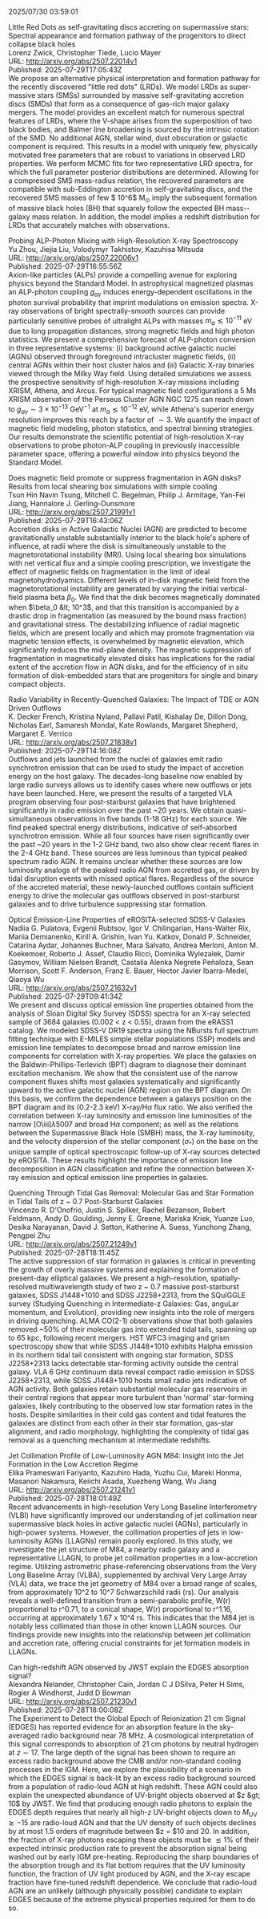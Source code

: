 2025/07/30 03:59:01  

Little Red Dots as self-gravitating discs accreting on supermassive
  stars: Spectral appearance and formation pathway of the progenitors to direct
  collapse black holes  
Lorenz Zwick, Christopher Tiede, Lucio Mayer  
URL: http://arxiv.org/abs/2507.22014v1  
Published: 2025-07-29T17:05:43Z  
  We propose an alternative physical interpretation and formation pathway for the recently discovered "little red dots" (LRDs). We model LRDs as super-massive stars (SMSs) surrounded by massive self-gravitating accretion discs (SMDs) that form as a consequence of gas-rich major galaxy mergers. The model provides an excellent match for numerous spectral features of LRDs, where the V-shape arises from the superposition of two black bodies, and Balmer line broadening is sourced by the intrinsic rotation of the SMD. No additional AGN, stellar wind, dust obscuration or galactic component is required. This results in a model with uniquely few, physically motivated free parameters that are robust to variations in observed LRD properties. We perform MCMC fits for two representative LRD spectra, for which the full parameter posterior distributions are determined. Allowing for a compressed SMS mass-radius relation, the recovered parameters are compatible with sub-Eddington accretion in self-gravitating discs, and the recovered SMS masses of few $ 10^6$ M$_{\odot}$ imply the subsequent formation of massive black holes (BH) that squarely follow the expected BH mass--galaxy mass relation. In addition, the model implies a redshift distribution for LRDs that accurately matches with observations.   

Probing ALP-Photon Mixing with High-Resolution X-ray Spectroscopy  
Yu Zhou, Jiejia Liu, Volodymyr Takhistov, Kazuhisa Mitsuda  
URL: http://arxiv.org/abs/2507.22006v1  
Published: 2025-07-29T16:55:56Z  
  Axion-like particles (ALPs) provide a compelling avenue for exploring physics beyond the Standard Model. In astrophysical magnetized plasmas an ALP-photon coupling $g_{a\gamma}$ induces energy-dependent oscillations in the photon survival probability that imprint modulations on emission spectra. X-ray observations of bright spectrally-smooth sources can provide particularly sensitive probes of ultralight ALPs with masses $m_a \lesssim 10^{-11}$ eV due to long propagation distances, strong magnetic fields and high photon statistics. We present a comprehensive forecast of ALP-photon conversion in three representative systems: (i) background active galactic nuclei (AGNs) observed through foreground intracluster magnetic fields, (ii) central AGNs within their host cluster halos and (iii) Galactic X-ray binaries viewed through the Milky Way field. Using detailed simulations we assess the prospective sensitivity of high-resolution X-ray missions including XRISM, Athena, and Arcus. For typical magnetic field configurations a 5 Ms XRISM observation of the Perseus Cluster AGN NGC 1275 can reach down to $g_{a\gamma} \sim 3 \times 10^{-13}$ GeV$^{-1}$ at $m_a \lesssim 10^{-12}$ eV, while Athena's superior energy resolution improves this reach by a factor of $\sim 3$. We quantify the impact of magnetic field modeling, photon statistics, and spectral binning strategies. Our results demonstrate the scientific potential of high-resolution X-ray observations to probe photon-ALP coupling in previously inaccessible parameter space, offering a powerful window into physics beyond the Standard Model.   

Does magnetic field promote or suppress fragmentation in AGN disks?
  Results from local shearing box simulations with simple cooling  
Tsun Hin Navin Tsung, Mitchell C. Begelman, Philip J. Armitage, Yan-Fei Jiang, Hannalore J. Gerling-Dunsmore  
URL: http://arxiv.org/abs/2507.21991v1  
Published: 2025-07-29T16:43:06Z  
  Accretion disks in Active Galactic Nuclei (AGN) are predicted to become gravitationally unstable substantially interior to the black hole's sphere of influence, at radii where the disk is simultaneously unstable to the magnetorotational instability (MRI). Using local shearing box simulations with net vertical flux and a simple cooling prescription, we investigate the effect of magnetic fields on fragmentation in the limit of ideal magnetohydrodyamics. Different levels of in-disk magnetic field from the magnetorotational instability are generated by varying the initial vertical-field plasma beta $\beta_0$. We find that the disk becomes magnetically dominated when $\beta_0 &lt; 10^3$, and that this transition is accompanied by a drastic drop in fragmentation (as measured by the bound mass fraction) and gravitational stress. The destabilizing influence of radial magnetic fields, which are present locally and which may promote fragmentation via magnetic tension effects, is overwhelmed by magnetic elevation, which significantly reduces the mid-plane density. The magnetic suppression of fragmentation in magnetically elevated disks has implications for the radial extent of the accretion flow in AGN disks, and for the efficiency of in situ formation of disk-embedded stars that are progenitors for single and binary compact objects.   

Radio Variability in Recently-Quenched Galaxies: The Impact of TDE or
  AGN Driven Outflows  
K. Decker French, Kristina Nyland, Pallavi Patil, Kishalay De, Dillon Dong, Nicholas Earl, Samaresh Mondal, Kate Rowlands, Margaret Shepherd, Margaret E. Verrico  
URL: http://arxiv.org/abs/2507.21838v1  
Published: 2025-07-29T14:16:08Z  
  Outflows and jets launched from the nuclei of galaxies emit radio synchrotron emission that can be used to study the impact of accretion energy on the host galaxy. The decades-long baseline now enabled by large radio surveys allows us to identify cases where new outflows or jets have been launched. Here, we present the results of a targeted VLA program observing four post-starburst galaxies that have brightened significantly in radio emission over the past ~20 years. We obtain quasi-simultaneous observations in five bands (1-18 GHz) for each source. We find peaked spectral energy distributions, indicative of self-absorbed synchrotron emission. While all four sources have risen significantly over the past ~20 years in the 1-2 GHz band, two also show clear recent flares in the 2-4 GHz band. These sources are less luminous than typical peaked spectrum radio AGN. It remains unclear whether these sources are low luminosity analogs of the peaked radio AGN from accreted gas, or driven by tidal disruption events with missed optical flares. Regardless of the source of the accreted material, these newly-launched outflows contain sufficient energy to drive the molecular gas outflows observed in post-starburst galaxies and to drive turbulence suppressing star formation.   

Optical Emission-Line Properties of eROSITA-selected SDSS-V Galaxies  
Nadiia G. Pulatova, Evgenii Rubtsov, Igor V. Chilingarian, Hans-Walter Rix, Mariia Demianenko, Kirill A. Grishin, Ivan Yu. Katkov, Donald P. Schneider, Catarina Aydar, Johannes Buchner, Mara Salvato, Andrea Merloni, Anton M. Koekemoer, Roberto J. Assef, Claudio Ricci, Dominika Wylezalek, Damir Gasymov, William Nielsen Brandt, Castalia Alenka Negrete Peñaloza, Sean Morrison, Scott F. Anderson, Franz E. Bauer, Hector Javier Ibarra-Medel, Qiaoya Wu  
URL: http://arxiv.org/abs/2507.21632v1  
Published: 2025-07-29T09:41:34Z  
  We present and discuss optical emission line properties obtained from the analysis of Sloan Digital Sky Survey (SDSS) spectra for an X-ray selected sample of 3684 galaxies (0.002 &lt; z &lt; 0.55), drawn from the eRASS1 catalog. We modeled SDSS-V DR19 spectra using the NBursts full spectrum fitting technique with E-MILES simple stellar populations (SSP) models and emission line templates to decompose broad and narrow emission line components for correlation with X-ray properties. We place the galaxies on the Baldwin-Phillips-Terlevich (BPT) diagram to diagnose their dominant excitation mechanism. We show that the consistent use of the narrow component fluxes shifts most galaxies systematically and significantly upward to the active galactic nuclei (AGN) region on the BPT diagram. On this basis, we confirm the dependence between a galaxys position on the BPT diagram and its (0.2-2.3 keV) X-ray/H$\alpha$ flux ratio. We also verified the correlation between X-ray luminosity and emission line luminosities of the narrow [O\iii]$\lambda 5007$ and broad H$\alpha$ component; as well as the relations between the Supermassive Black Hole (SMBH) mass, the X-ray luminosity, and the velocity dispersion of the stellar component ($\sigma_{*}$) on the base on the unique sample of optical spectroscopic follow-up of X-ray sources detected by eROSITA. These results highlight the importance of emission line decomposition in AGN classification and refine the connection between X-ray emission and optical emission line properties in galaxies.   

Quenching Through Tidal Gas Removal: Molecular Gas and Star Formation in
  Tidal Tails of z ~ 0.7 Post-Starburst Galaxies  
Vincenzo R. D'Onofrio, Justin S. Spilker, Rachel Bezanson, Robert Feldmann, Andy D. Goulding, Jenny E. Greene, Mariska Kriek, Yuanze Luo, Desika Narayanan, David J. Setton, Katherine A. Suess, Yunchong Zhang, Pengpei Zhu  
URL: http://arxiv.org/abs/2507.21249v1  
Published: 2025-07-28T18:11:45Z  
  The active suppression of star formation in galaxies is critical in preventing the growth of overly massive systems and explaining the formation of present-day elliptical galaxies. We present a high-resolution, spatially-resolved multiwavelength study of two z ~ 0.7 massive post-starburst galaxies, SDSS J1448+1010 and SDSS J2258+2313, from the SQuIGGLE survey (Studying Quenching in Intermediate-z Galaxies: Gas, anguLar momentum, and Evolution), providing new insights into the role of mergers in driving quenching. ALMA CO(2-1) observations show that both galaxies removed ~50% of their molecular gas into extended tidal tails, spanning up to 65 kpc, following recent mergers. HST WFC3 imaging and grism spectroscopy show that while SDSS J1448+1010 exhibits Halpha emission in its northern tidal tail consistent with ongoing star formation, SDSS J2258+2313 lacks detectable star-forming activity outside the central galaxy. VLA 6 GHz continuum data reveal compact radio emission in SDSS J2258+2313, while SDSS J1448+1010 hosts small radio jets indicative of AGN activity. Both galaxies retain substantial molecular gas reservoirs in their central regions that appear more turbulent than 'normal' star-forming galaxies, likely contributing to the observed low star formation rates in the hosts. Despite similarities in their cold gas content and tidal features the galaxies are distinct from each other in their star formation, gas-star alignment, and radio morphology, highlighting the complexity of tidal gas removal as a quenching mechanism at intermediate redshifts.   

Jet Collimation Profile of Low-Luminosity AGN M84: Insight into the Jet
  Formation in the Low Accretion Regime  
Elika Prameswari Fariyanto, Kazuhiro Hada, Yuzhu Cui, Mareki Honma, Masanori Nakamura, Keiichi Asada, Xuezheng Wang, Wu Jiang  
URL: http://arxiv.org/abs/2507.21241v1  
Published: 2025-07-28T18:01:49Z  
  Recent advancements in high-resolution Very Long Baseline Interferometry (VLBI) have significantly improved our understanding of jet collimation near supermassive black holes in active galactic nuclei (AGNs), particularly in high-power systems. However, the collimation properties of jets in low-luminosity AGNs (LLAGNs) remain poorly explored. In this study, we investigate the jet structure of M84, a nearby radio galaxy and a representative LLAGN, to probe jet collimation properties in a low-accretion regime. Utilizing astrometric phase-referencing observations from the Very Long Baseline Array (VLBA), supplemented by archival Very Large Array (VLA) data, we trace the jet geometry of M84 over a broad range of scales, from approximately 10^2 to 10^7 Schwarzschild radii (rs). Our analysis reveals a well-defined transition from a semi-parabolic profile, W(r) proportional to r^0.71, to a conical shape, W(r) proportional to r^1.16, occurring at approximately 1.67 x 10^4 rs. This indicates that the M84 jet is notably less collimated than those in other known LLAGN sources. Our findings provide new insights into the relationship between jet collimation and accretion rate, offering crucial constraints for jet formation models in LLAGNs.   

Can high-redshift AGN observed by JWST explain the EDGES absorption
  signal?  
Alexandra Nelander, Christopher Cain, Jordan C J DSilva, Peter H Sims, Rogier A Windhorst, Judd D Bowman  
URL: http://arxiv.org/abs/2507.21230v1  
Published: 2025-07-28T18:00:08Z  
  The Experiment to Detect the Global Epoch of Reionization 21 cm Signal (EDGES) has reported evidence for an absorption feature in the sky-averaged radio background near 78 MHz. A cosmological interpretation of this signal corresponds to absorption of 21 cm photons by neutral hydrogen at $z \sim 17$. The large depth of the signal has been shown to require an excess radio background above the CMB and/or non-standard cooling processes in the IGM. Here, we explore the plausibility of a scenario in which the EDGES signal is back-lit by an excess radio background sourced from a population of radio-loud AGN at high redshift. These AGN could also explain the unexpected abundance of UV-bright objects observed at $z &gt; 10$ by JWST. We find that producing enough radio photons to explain the EDGES depth requires that nearly all high-$z$ UV-bright objects down to $M_{\mathrm{UV}} \gtrsim -15$ are radio-loud AGN and that the UV density of such objects declines by at most 1.5 orders of magnitude between $z = $10 and 20. In addition, the fraction of X-ray photons escaping these objects must be $\lesssim 1\%$ of their expected intrinsic production rate to prevent the absorption signal being washed out by early IGM pre-heating. Reproducing the sharp boundaries of the absorption trough and its flat bottom requires that the UV luminosity function, the fraction of UV light produced by AGN, and the X-ray escape fraction have fine-tuned redshift dependence. We conclude that radio-loud AGN are an unlikely (although physically possible) candidate to explain EDGES because of the extreme physical properties required for them to do so.   

